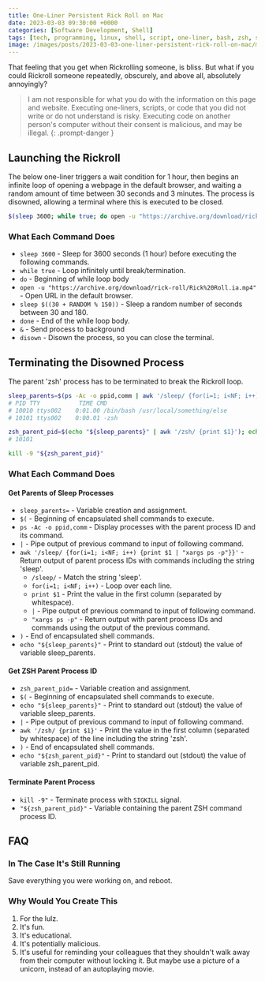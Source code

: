 ```yaml
---
title: One-Liner Persistent Rick Roll on Mac
date: 2023-03-03 09:30:00 +0000
categories: [Software Development, Shell]
tags: [tech, programming, linux, shell, script, one-liner, bash, zsh, sh, rickroll, rick, roll, apple, mac, macos]
image: /images/posts/2023-03-03-one-liner-persistent-rick-roll-on-mac/macintosh-computer-stock-photo.webp
---
```


That feeling that you get when Rickrolling someone, is bliss.  But what if you could Rickroll someone repeatedly, obscurely, and above all, absolutely annoyingly?

> I am not responsible for what you do with the information on this page and website.  Executing one-liners, scripts, or code that you did not write or do not understand is risky.  Executing code on another person's computer without their consent is malicious, and may be illegal.
{: .prompt-danger }

## Launching the Rickroll

The below one-liner triggers a wait condition for 1 hour, then begins an infinite loop of opening a webpage in the default browser, and waiting a random amount of time between 30 seconds and 3 minutes.  The process is disowned, allowing a terminal where this is executed to be closed.

```bash
$(sleep 3600; while true; do open -u "https://archive.org/download/rick-roll/Rick%20Roll.ia.mp4"; sleep $((30 + RANDOM % 150)); done) & disown
```

### What Each Command Does

* `sleep 3600` - Sleep for 3600 seconds (1 hour) before executing the following commands.
* `while true` - Loop infinitely until break/termination.
* `do` - Beginning of while loop body
* `open -u "https://archive.org/download/rick-roll/Rick%20Roll.ia.mp4"` - Open URL in the default browser.
* `sleep $((30 + RANDOM % 150))` - Sleep a random number of seconds between 30 and 180.
* `done` - End of the while loop body.
* `&` - Send process to background
* `disown` - Disown the process, so you can close the terminal.

## Terminating the Disowned Process

The parent 'zsh' process has to be terminated to break the Rickroll loop.

```bash
sleep_parents=$(ps -Ac -o ppid,comm | awk '/sleep/ {for(i=1; i<NF; i++) {print $1 | "xargs ps -p"}}'); echo "${sleep_parents}"
# PID TTY           TIME CMD
# 10010 ttys002    0:01.00 /bin/bash /usr/local/something/else
# 10101 ttys002    0:00.01 -zsh

zsh_parent_pid=$(echo "${sleep_parents}" | awk '/zsh/ {print $1}'); echo "${zsh_parent_pid}"
# 10101

kill -9 "${zsh_parent_pid}"
```

### What Each Command Does

#### Get Parents of Sleep Processes

* `sleep_parents=` - Variable creation and assignment.
* `$(` - Beginning of encapsulated shell commands to execute.
* `ps -Ac -o ppid,comm` - Display processes with the parent process ID and its command.
* `|` - Pipe output of previous command to input of following command.
* `awk '/sleep/ {for(i=1; i<NF; i++) {print $1 | "xargs ps -p"}}'` - Return output of parent process IDs with commands including the string 'sleep'.
  * `/sleep/` - Match the string 'sleep'.
  * `for(i=1; i<NF; i++)` - Loop over each line.
  * `print $1` - Print the value in the first column (separated by whitespace).
  * `|` - Pipe output of previous command to input of following command.
  * `"xargs ps -p"` - Return output with parent process IDs and commands using the output of the previous command.
* `)` - End of encapsulated shell commands.
* `echo "${sleep_parents}"` - Print to standard out (stdout) the value of variable sleep_parents.

#### Get ZSH Parent Process ID

* `zsh_parent_pid=` - Variable creation and assignment.
* `$(` - Beginning of encapsulated shell commands to execute.
* `echo "${sleep_parents}"` - Print to standard out (stdout) the value of variable sleep_parents.
* `|` - Pipe output of previous command to input of following command.
* `awk '/zsh/ {print $1}'` - Print the value in the first column (separated by whitespace) of the line including the string 'zsh'.
* `)` - End of encapsulated shell commands.
* `echo "${zsh_parent_pid}"` - Print to standard out (stdout) the value of variable zsh_parent_pid.

#### Terminate Parent Process

* `kill -9"` - Terminate process with `SIGKILL` signal.
* `"${zsh_parent_pid}"` - Variable containing the parent ZSH command process ID.

## FAQ

### In The Case It's Still Running

Save everything you were working on, and reboot.

### Why Would You Create This

1. For the lulz.
2. It's fun.
3. It's educational.
4. It's potentially malicious.
5. It's useful for reminding your colleagues that they shouldn't walk away from their computer without locking it.  But maybe use a picture of a unicorn, instead of an autoplaying movie.
